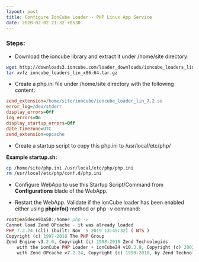 ```yaml
---
layout: post
title: Configure IonCube Loader - PHP Linux App Service
date: 2020-02-02 21:32 +0530
---
```


### Steps:

- Download the ioncube library and extract it under /home/site directory:

```sh
wget http://downloads3.ioncube.com/loader_downloads/ioncube_loaders_lin_x86-64.tar.gz
tar xvfz ioncube_loaders_lin_x86-64.tar.gz
```

- Create a php.ini file under /home/site directory with the following content:  

```ini
zend_extension=/home/site/ioncube/ioncube_loader_lin_7.2.so  
error_log=/dev/stderr  
display_errors=Off  
log_errors=On  
display_startup_errors=Off  
date.timezone=UTC  
zend_extension=opcache  
```

- Create a startup script to copy this php.ini to /usr/local/etc/php/

__Example startup.sh:__

```sh
cp /home/site/php.ini /usr/local/etc/php/php.ini
rm /usr/local/etc/php/conf.d/php.ini
```

- Configure WebApp to use this Startup Script/Command from __Configurations__ blade of the WebApp.

- Restart the WebApp. Validate if the ionCube loader has been enabled either using __phpinfo()__ method or php -v command:

```php
root@ea5dece91a58:/home# php -v
Cannot load Zend OPcache - it was already loaded
PHP 7.2.24 (cli) (built: Nov  5 2019 13:45:32) ( NTS )
Copyright (c) 1997-2018 The PHP Group
Zend Engine v3.2.0, Copyright (c) 1998-2018 Zend Technologies
    with the ionCube PHP Loader + ionCube24 v10.3.9, Copyright (c) 2002-2019, by ionCube Ltd.
    with Zend OPcache v7.2.24, Copyright (c) 1999-2018, by Zend Technologies
```